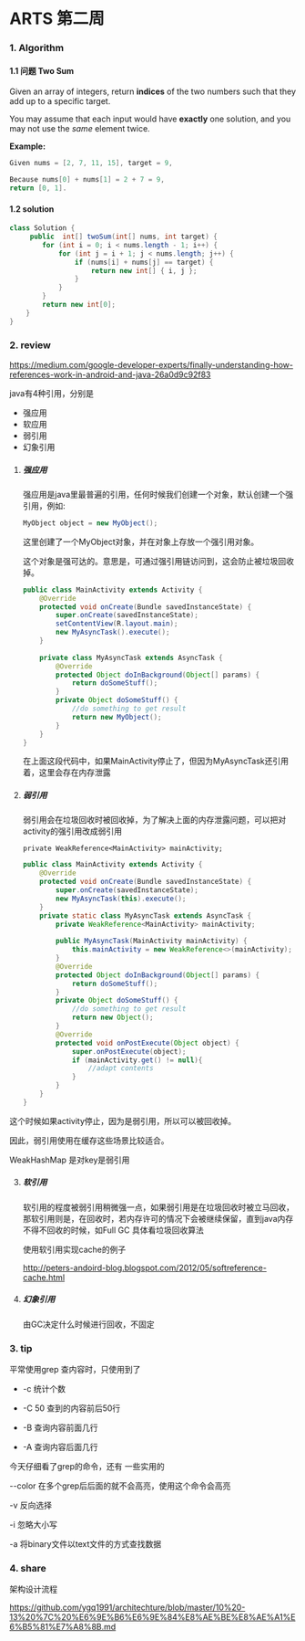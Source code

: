 # ARTS 第二周



### 1. Algorithm

#### 1.1 问题  Two Sum



Given an array of integers, return **indices** of the two numbers such that they add up to a specific target.

You may assume that each input would have **exactly** one solution, and you may not use the *same* element twice.

**Example:**

```java
Given nums = [2, 7, 11, 15], target = 9,

Because nums[0] + nums[1] = 2 + 7 = 9,
return [0, 1].
```



#### 1.2 solution

```java
class Solution {
     public  int[] twoSum(int[] nums, int target) {
        for (int i = 0; i < nums.length - 1; i++) {
            for (int j = i + 1; j < nums.length; j++) {
                if (nums[i] + nums[j] == target) {
                    return new int[] { i, j };
                }
            }
        }
        return new int[0];
    }
}
```





### 2. review

https://medium.com/google-developer-experts/finally-understanding-how-references-work-in-android-and-java-26a0d9c92f83



java有4种引用，分别是 

* 强应用
* 软应用
* 弱引用
* 幻象引用



1. ##### 强应用

   强应用是java里最普遍的引用，任何时候我们创建一个对象，默认创建一个强引用，例如:

   ```java
   MyObject object = new MyObject();
   ```

   这里创建了一个MyObject对象，并在对象上存放一个强引用对象。

   这个对象是强可达的。意思是，可通过强引用链访问到，这会防止被垃圾回收掉。

   ```JAVA
   public class MainActivity extends Activity {
       @Override
       protected void onCreate(Bundle savedInstanceState) {   
           super.onCreate(savedInstanceState);
           setContentView(R.layout.main);
           new MyAsyncTask().execute();
       }
       
       private class MyAsyncTask extends AsyncTask {
           @Override
           protected Object doInBackground(Object[] params) {
               return doSomeStuff();
           }
           private Object doSomeStuff() {
               //do something to get result
               return new MyObject();
           } 
       }
   }
   ```

   在上面这段代码中，如果MainActivity停止了，但因为MyAsyncTask还引用着，这里会存在内存泄露

2. ##### 弱引用

   弱引用会在垃圾回收时被回收掉，为了解决上面的内存泄露问题，可以把对activity的强引用改成弱引用

   ```
   private WeakReference<MainActivity> mainActivity;
   ```

   ```java
   public class MainActivity extends Activity {
       @Override
       protected void onCreate(Bundle savedInstanceState) {
           super.onCreate(savedInstanceState);
           new MyAsyncTask(this).execute();
       }
       private static class MyAsyncTask extends AsyncTask {
           private WeakReference<MainActivity> mainActivity;    
           
           public MyAsyncTask(MainActivity mainActivity) {   
               this.mainActivity = new WeakReference<>(mainActivity);            
           }
           @Override
           protected Object doInBackground(Object[] params) {
               return doSomeStuff();
           }
           private Object doSomeStuff() {
               //do something to get result
               return new Object();
           }
           @Override
           protected void onPostExecute(Object object) {
               super.onPostExecute(object);
               if (mainActivity.get() != null){
                   //adapt contents
               }
           }
       }
   }
   ```

这个时候如果activity停止，因为是弱引用，所以可以被回收掉。

因此，弱引用使用在缓存这些场景比较适合。

WeakHashMap 是对key是弱引用



3. ##### 软引用

   软引用的程度被弱引用稍微强一点，如果弱引用是在垃圾回收时被立马回收，那软引用则是，在回收时，若内存许可的情况下会被继续保留，直到java内存不得不回收的时候，如Full GC 具体看垃圾回收算法

   使用软引用实现cache的例子

   http://peters-andoird-blog.blogspot.com/2012/05/softreference-cache.html

4. ##### 幻象引用

   由GC决定什么时候进行回收，不固定

### 3. tip

平常使用grep 查内容时，只使用到了

*  -c 统计个数

* -C 50 查到的内容前后50行
* -B 查询内容前面几行
* -A 查询内容后面几行



今天仔细看了grep的命令，还有 一些实用的

--color 在多个grep后后面的就不会高亮，使用这个命令会高亮

-v 反向选择

-i 忽略大小写

-a 将binary文件以text文件的方式查找数据

### 4. share

架构设计流程

https://github.com/ygq1991/architechture/blob/master/10%20-13%20%7C%20%E6%9E%B6%E6%9E%84%E8%AE%BE%E8%AE%A1%E6%B5%81%E7%A8%8B.md
